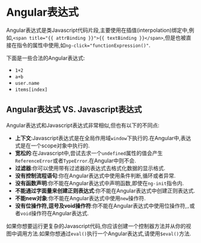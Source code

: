 # Angular表达式

Angular表达式是类Javascript代码片段,主要使用在插值\(interpolation\)绑定中,例如,`<span title="{{ attrBinding }}">{{ textBinding }}</span>`,但是也被直接在指令的属性中使用,如`ng-click="functionExpression()"`.

下面是一些合法的Angular表达式:

* `1+2`
* `a+b`
* `user.name`
* `items[index]`

## Angular表达式  VS.  Javascript表达式

Angular表达式和Javascript表达式非常相似,但也有以下的不同点:
*  **上下文**:Javascript表达式是在全局作用域`window`下执行的.在Angular中,表达式是在一个scope对象中执行的.
*  **宽松的**:在Javascript中,尝试去求一个`undefined`属性的值会产生`ReferenceError`或者`TypeError`.在Angular中则不会.
*  **过滤器**:你可以使用带有过滤器的表达式去格式化数据的显示格式.
*  **没有控制流程语句**:你在Angular表达式中使用条件判断,循环或者异常.
*  **没有函数声明**:你不能在Angular表达式中声明函数,即使在`ng-init`指令内.
*  **不能通过字面量来创建正则表达式**:你不能在Angular表达式中创建正则表达式.
* **不能new对象**:你不能在Angular表达式中使用`new`操作符.
*  **没有位操作符,逗号及void操作符**:你不能在Angular表达式中使用位操作符,`,`或者`void`操作符在Angular表达式.

如果你想要运行更复杂的Javascript代码,你应该创建一个控制器方法并从你的视图中调用方法.如果你想通过`eval()`执行一个Angular表达式,请使用`$eval()`方法.


